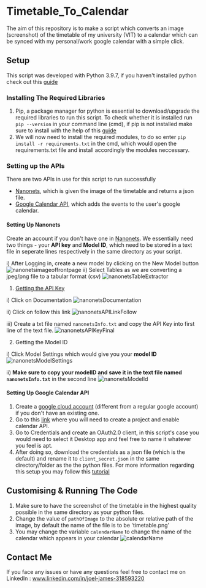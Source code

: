 # Timetable_To_Calendar
The aim of this repository is to make a script which converts an image (screenshot) of the timetable of my university (VIT) to a calendar which can be synced with my personal/work google calendar with a simple click.


## Setup
This script was developed with Python 3.9.7, if you haven't installed python check out this [guide](https://www.tutorialspoint.com/how-to-install-python-in-windows)

### Installing The Required Libraries
1) Pip, a package manager for python is essential to download/upgrade the required libraries to run this script.
To check whether it is installed run ```pip --version``` in your command line (cmd), if pip is not installed make sure to install with the help of this [guide](https://www.geeksforgeeks.org/how-to-install-pip-on-windows/)
2) We will now need to install the required modules, to do so enter ```pip install -r requirements.txt``` in the cmd, which would open the requirements.txt file and install accordingly the modules neccessary.

### Setting up the APIs
There are two APIs in use for this script to run successfully
* [Nanonets](https://nanonets.com/), which is given the image of the timetable and returns a json file.
* [Google Calendar API](https://developers.google.com/calendar/api), which adds the events to the user's google calendar.

#### Setting Up Nanonets
Create an account if you don't have one in [Nanonets](https://nanonets.com/). We essentially need two things - your **API key** and **Model ID**, which need to be stored in a text file in seperate lines respectively in the same directory as your script.

i) After Logging in, create a new model by clicking on the New Model button 
![nanonetsimageoffrontpage](https://user-images.githubusercontent.com/53299215/147347071-86642fcc-8fd4-4bcc-a8a9-11191cf69b79.png)
ii) Select Tables as we are converting a jpeg/png file to a tabular format (csv)
![nanonetsTableExtractor](https://user-images.githubusercontent.com/53299215/147348882-b9dfffa6-2b40-4a28-8650-8fe7b82b361e.png)

1) <u>Getting the API Key</u>
 
  i) Click on Documentation
  ![nanonetsDocumentation](https://user-images.githubusercontent.com/53299215/147351597-27c7c42d-ba21-42ca-bdb7-b48c5c573161.png)

  ii) Click on follow this link
  ![nanonetsAPILinkFollow](https://user-images.githubusercontent.com/53299215/147351698-20f43759-b5b1-4562-9c96-f221ce5f9665.png)
  
  iii) Create a txt file named ```nanonetsInfo.txt``` and copy the API Key into first line of the text file.
  ![nanonetsAPIKeyFinal](https://user-images.githubusercontent.com/53299215/147351724-4c384948-9efb-4dd1-bd90-6feb07af304d.png)
  
2) Getting the Model ID

  i) Click Model Settings which would give you your __model ID__
  ![nanonetsModelSettings](https://user-images.githubusercontent.com/53299215/147349088-64055076-5df5-44de-bd34-7c956bd55873.png)
  
  ii) **Make sure to copy your modelID and save it in the text file named ```nanonetsInfo.txt```** in the second line 
  ![nanonetsModelId](https://user-images.githubusercontent.com/53299215/147349196-141a123d-56d5-4ed7-9fec-e13cdfa4fb39.png)
 
#### Setting Up Google Calendar API
1) Create a [google cloud account](https://cloud.google.com/) (different from a regular google account) if you don't have an existing one.
2) Go to this [link](console.cloud.google.com) where you will need to create a project and enable calendar API. 
3) Go to Credentials and create an OAuth2.0 client, in this script's case you would need to select it Desktop app and feel free to name it whatever you feel is apt.
4) After doing so, download the credentials as a json file (which is the default) and rename it to ```client_secret.json``` in the same directory/folder as the the python files.
For more information regarding this setup you may follow this [tutorial](https://support.google.com/cloud/answer/6158849?hl=en)

## Customising & Running The Code
1) Make sure to have the screenshot of the timetable in the highest quality possible in the same directory as your python files.
2) Change the value of ```pathOfImage``` to the absolute or relative path of the image, by default the name of the file is to be 'timetable.png'
3) You may change the variable ```calendarName```  to change the name of the calendar which appears in your calendar
![calendarName](https://user-images.githubusercontent.com/53299215/147529293-92ad0a5b-f65a-4d3a-964f-bf8449cde42f.png)

## Contact Me
If you face any issues or have any questions feel free to contact me on LinkedIn : www.linkedin.com/in/joel-james-318593220

